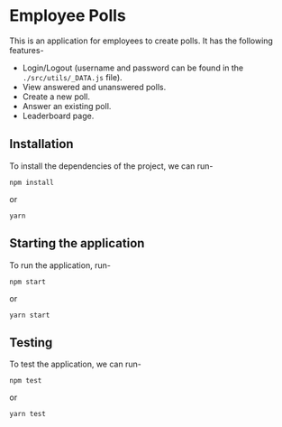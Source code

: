 # Employee Polls

This is an application for employees to create polls. It has the following features-
* Login/Logout (username and password can be found in the `./src/utils/_DATA.js` file).
* View answered and unanswered polls.
* Create a new poll.
* Answer an existing poll.
* Leaderboard page.

## Installation

To install the dependencies of the project, we can run-
```
npm install
```
or
```
yarn
```

## Starting the application

To run the application, run-
```
npm start
```
or
```
yarn start
```

## Testing

To test the application, we can run-
```
npm test
```
or
```
yarn test
```